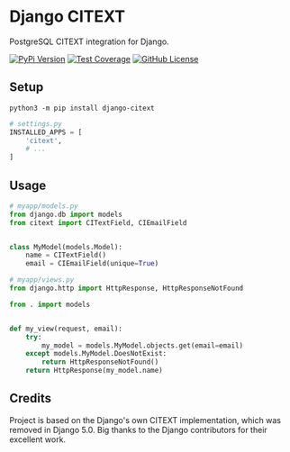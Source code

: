 # Django CITEXT

PostgreSQL CITEXT integration for Django.

[![PyPi Version](https://img.shields.io/pypi/v/django-citext.svg)](https://pypi.python.org/pypi/django-citext/)
[![Test Coverage](https://codecov.io/gh/voiio/django-citext/branch/main/graph/badge.svg)](https://codecov.io/gh/voiio/django-citext)
[![GitHub License](https://img.shields.io/github/license/voiio/django-citext)](https://raw.githubusercontent.com/voiio/django-citext/main/LICENSE)

## Setup

```ShellSession
python3 -m pip install django-citext
```

```python
# settings.py
INSTALLED_APPS = [
    'citext',
    # ...
]
```

## Usage

```python
# myapp/models.py
from django.db import models
from citext import CITextField, CIEmailField


class MyModel(models.Model):
    name = CITextField()
    email = CIEmailField(unique=True)
```

```python
# myapp/views.py
from django.http import HttpResponse, HttpResponseNotFound

from . import models


def my_view(request, email):
    try:
        my_model = models.MyModel.objects.get(email=email)
    except models.MyModel.DoesNotExist:
        return HttpResponseNotFound()
    return HttpResponse(my_model.name)
```

## Credits

Project is based on the Django's own CITEXT implementation,
which was removed in Django 5.0. Big thanks to the Django contributors
for their excellent work.
